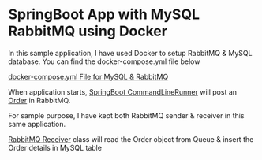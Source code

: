 # SpringBoot App with MySQL RabbitMQ using Docker

In this sample application, I have used Docker to setup RabbitMQ & MySQL database. You can find the docker-compose.yml file below

[docker-compose.yml File for MySQL & RabbitMQ](https://github.com/iamvickyav/SpringBoot_Docker_MySQL_RabbitMQ/blob/master/src/main/docker/docker-compose.yml "Docker File for MySQL & RabbitMQ")

When application starts, [SpringBoot CommandLineRunner](https://github.com/iamvickyav/SpringBoot_Docker_MySQL_RabbitMQ/blob/master/src/main/java/com/iamvickyav/sbootdocker/rabbit/RabbitRunner.java) will post an [Order](https://github.com/iamvickyav/SpringBoot_Docker_MySQL_RabbitMQ/blob/master/src/main/java/com/iamvickyav/sbootdocker/db/Order.java) in RabbitMQ. 

For sample purpose, I have kept both RabbitMQ sender & receiver in this same application.

[RabbitMQ Receiver](https://github.com/iamvickyav/SpringBoot_Docker_MySQL_RabbitMQ/blob/master/src/main/java/com/iamvickyav/sbootdocker/rabbit/RabbitReceiver.java) class will read the Order object from Queue & insert the Order details in MySQL table

